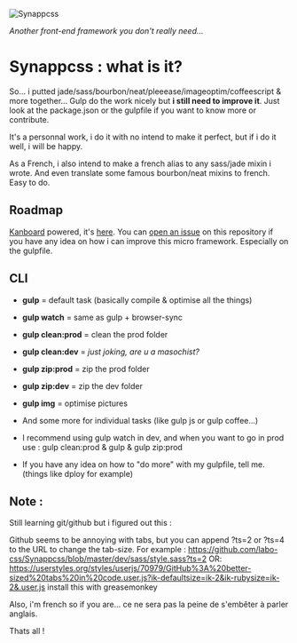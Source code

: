 ![Synappcss](http://i.imgur.com/Dl3C7h4.png)

*Another front-end framework you don't really need...*

# Synappcss : what is it?
So... i putted jade/sass/bourbon/neat/pleeease/imageoptim/coffeescript & more together... Gulp do the work nicely but **i still need to improve it**. Just look at the package.json or the gulpfile if you want to know more or contribute.

It's a personnal work, i do it with no intend to make it perfect, but if i do it well, i will be happy.

As a French, i also intend to make a french alias to any sass/jade mixin i wrote. And even translate some famous bourbon/neat mixins to french. Easy to do.

## Roadmap
[Kanboard](http://kanboard.net/) powered, it's [here](http://wip.labo-css.fr/?controller=board&action=readonly&token=1a197b5dbf04656bd6573c6c8e318d489d586fdbcbbe7211ab3f8a534499). You can [open an issue](https://github.com/labo-css/Synappcss/issues/new) on this repository if you have any idea on how i can improve this micro framework. Especially on the gulpfile.

## CLI

- **gulp** = default task (basically compile & optimise all the things)
- **gulp watch** = same as gulp + browser-sync
- **gulp clean:prod** = clean the prod folder
- **gulp clean:dev** = *just joking, are u a masochist?*
- **gulp zip:prod** = zip the prod folder
- **gulp zip:dev** = zip the dev folder
- **gulp img** = optimise pictures
- And some more for individual tasks (like gulp js or gulp coffee...)

- I recommend using gulp watch in dev, and when you want to go in prod use : gulp clean:prod & gulp & gulp zip:prod
- If you have any idea on how to "do more" with my gulpfile, tell me. (things like dploy for example)

## Note :

Still learning git/github but i figured out this : 

Github seems to be annoying with tabs, but you can append ?ts=2 or ?ts=4 to the URL to change the tab-size. For example : https://github.com/labo-css/Synappcss/blob/master/dev/sass/style.sass?ts=2
OR: https://userstyles.org/styles/userjs/70979/GitHub%3A%20better-sized%20tabs%20in%20code.user.js?ik-defaultsize=ik-2&ik-rubysize=ik-2&.user.js install this with greasemonkey

Also, i'm french so if you are... ce ne sera pas la peine de s'embêter à parler anglais.

Thats all !
